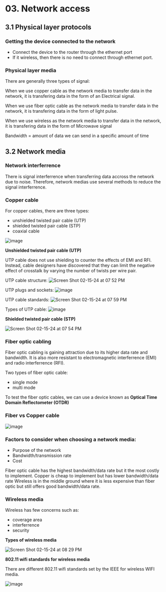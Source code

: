 # 03. Network access

## 3.1 Physical layer protocols

### Getting the device connected to the network
- Connect the device to the router through the ethernet port
- If it wireless, then there is no need to connect through ethernet port.

### Physical layer media
There are generally three types of signal:

When we use copper cable as the network media to transfer data in the network, it is transfering data in the form of an Electrical signal.

When we use fiber optic cable as the network media to transfer data in the network, it is transfering data in the form of light pulse.

When we use wireless as the network media to transfer data in the network, it is transfering data in the form of Microwave signal

Bandwidth = amount of data we can send in a specific amount of time

## 3.2 Network media

### Network interferrence
There is signal interferrence when transferring data accross the network due to noise. Therefore, network medias use several methods to reduce the signal interferrence.

### Copper cable

For copper cables, there are three types:
- unshielded twisted pair cable (UTP)
- shielded twisted pair cable (STP)
- coaxial cable
  
![image](https://github.com/Fong20/Learning-repository/assets/150316121/efe2037a-6381-41a7-a573-d916ca13b8cf)

**Unshielded twisted pair cable (UTP)**

UTP cable does not use shielding to counter the effects of EMI and RFI. Instead, cable designers have discovered that they can limit the negative 
effect of crosstalk by varying the number of twists per wire pair.

UTP cable structure:
![Screen Shot 02-15-24 at 07 52 PM](https://github.com/Fong20/Learning-repository/assets/150316121/914961db-f474-4799-95c9-42dc163809f9)

UTP plugs and sockets:
![image](https://github.com/Fong20/Learning-repository/assets/150316121/159aa510-ac0a-4a84-ad10-732f9f826d70)

UTP cable standards:
![Screen Shot 02-15-24 at 07 59 PM](https://github.com/Fong20/Learning-repository/assets/150316121/345fdd76-5be2-4060-80e5-202caf889861)

Types of UTP cable:
![image](https://github.com/Fong20/Learning-repository/assets/150316121/f9c9d343-b5ca-4bb7-be8c-fe2618f151fc)


**Shielded twisted pair cable (STP)**

![Screen Shot 02-15-24 at 07 54 PM](https://github.com/Fong20/Learning-repository/assets/150316121/379bdc33-5254-4d7d-abb8-56915bfacbd5)


### Fiber optic cabling
Fiber optic cabling is gaining attraction due to its higher data rate and bandwidth. It is also more resistant to electromagnetic interferrence (EMI) and radio interferrence (RFI).

Two types of fiber optic cable:
- single mode
- multi mode


To test the fiber optic cables, we can use a device known as **Optical Time Domain Reflectometer (OTDR)**

### Fiber vs Copper cable

![image](https://github.com/Fong20/Learning-repository/assets/150316121/384ea539-76d1-4847-8100-f9a0f1c27b17)


### Factors to consider when choosing a network media:
- Purpose of the network
- Bandwidth/transmission rate
- Cost

Fiber optic cable has the highest bandwidth/data rate but it the most costly to implement.
Copper is cheap to implement but has lower bandwidth/data rate
Wireless is in the middle ground where it is less expensive than fiber optic but still offers good bandwidth/data rate.

### Wireless media

Wireless has few concerns such as:
- coverage area
- interferrence
- security

**Types of wireless media**

![Screen Shot 02-15-24 at 08 29 PM](https://github.com/Fong20/Learning-repository/assets/150316121/50a5ca3c-8a46-4a35-9988-043a1973e03a)

**802.11 wifi standards for wireless media**

There are different 802.11 wifi standards set by the IEEE for wireless WIFI media.

![image](https://github.com/Fong20/Learning-repository/assets/150316121/6818e4a7-364c-428e-8740-9a0e98006821)





